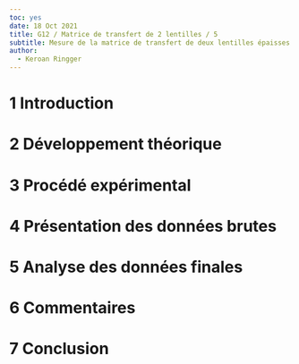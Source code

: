 ```yaml
---
toc: yes
date: 18 Oct 2021
title: G12 / Matrice de transfert de 2 lentilles / 5
subtitle: Mesure de la matrice de transfert de deux lentilles épaisses
author:
  - Keroan Ringger
---
```


# 1 Introduction

# 2 Développement théorique

# 3 Procédé expérimental

# 4 Présentation des données brutes

# 5 Analyse des données finales

# 6 Commentaires

# 7 Conclusion
